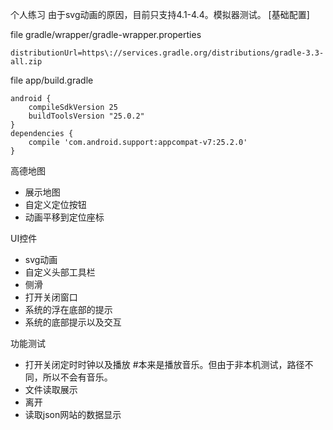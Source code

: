 个人练习
    由于svg动画的原因，目前只支持4.1-4.4。模拟器测试。
[基础配置]

file gradle/wrapper/gradle-wrapper.properties

    distributionUrl=https\://services.gradle.org/distributions/gradle-3.3-all.zip

file app/build.gradle

    android {
        compileSdkVersion 25
        buildToolsVersion "25.0.2"
    }
    dependencies {
        compile 'com.android.support:appcompat-v7:25.2.0'
    }

高德地图
* 展示地图
* 自定义定位按钮
* 动画平移到定位座标
    
UI控件
* svg动画
* 自定义头部工具栏
* 侧滑
* 打开关闭窗口
* 系统的浮在底部的提示
* 系统的底部提示以及交互

功能测试
* 打开关闭定时时钟以及播放 #本来是播放音乐。但由于非本机测试，路径不同，所以不会有音乐。
* 文件读取展示
* 离开
* 读取json网站的数据显示
